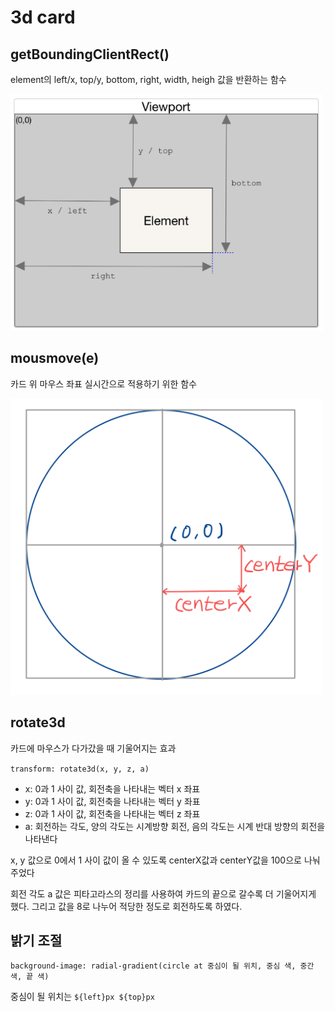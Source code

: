 # 3d card

## getBoundingClientRect()
element의 left/x, top/y, bottom, right, width, heigh 값을 반환하는 함수

<img src="getBoundingClientRect.png" width="500px"/>

## mousmove(e)
카드 위 마우스 좌표 실시간으로 적용하기 위한 함수

<img src="clientXclientY.png" width="500px">

## rotate3d
카드에 마우스가 다가갔을 때 기울어지는 효과


`
transform: rotate3d(x, y, z, a)
`

- x: 0과 1 사이 값, 회전축을 나타내는 벡터 x 좌표
- y: 0과 1 사이 값, 회전축을 나타내는 벡터 y 좌표
- z: 0과 1 사이 값, 회전축을 나타내는 벡터 z 좌표
- a: 회전하는 각도, 양의 각도는 시계방향 회전, 음의 각도는 시계 반대 방향의 회전을 나타낸다

x, y 값으로 0에서 1 사이 값이 올 수 있도록 centerX값과 centerY값을 100으로 나눠주었다

회전 각도 a 값은 피타고라스의 정리를 사용하여 카드의 끝으로 갈수록 더 기울어지게 했다. 그리고 값을 8로 나누어 적당한 정도로 회전하도록 하였다.

## 밝기 조절
`
background-image: radial-gradient(circle at 중심이 될 위치, 중심 색, 중간 색, 끝 색)
`

 중심이 될 위치는 `${left}px ${top}px`
